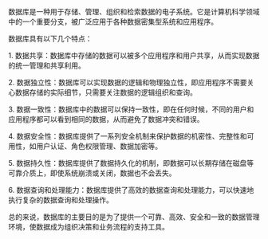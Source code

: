 数据库是一种用于存储、管理、组织和检索数据的电子系统。它是计算机科学领域中的一个重要分支，被广泛应用于各种数据密集型系统和应用程序。  
  
数据库具有以下几个特点：  
  
1. 数据共享：数据库中存储的数据可以被多个应用程序和用户共享，从而实现数据的统一管理和共享利用。  
  
2. 数据独立性：数据库可以实现数据的逻辑和物理独立性，即应用程序不需要关心数据存储的实际细节，只需要关注数据的逻辑组织和查询。  
  
3. 数据一致性：数据库中的数据可以保持一致性，即在任何时候，不同的用户和应用程序都可以看到相同的数据，从而避免了数据冲突和错误。  
  
4. 数据安全性：数据库提供了一系列安全机制来保护数据的机密性、完整性和可用性，如用户认证、角色权限管理、数据加密等。  
  
5. 数据持久性：数据库提供了数据持久化的机制，即数据可以长期存储在磁盘等可靠介质上，即使系统崩溃或关闭，数据也不会丢失。  
  
6. 数据查询和处理能力：数据库提供了高效的数据查询和处理能力，可以快速地执行复杂的数据查询和处理操作。  
  
总的来说，数据库的主要目的是为了提供一个可靠、高效、安全和一致的数据管理环境，使数据成为组织决策和业务流程的支持工具。